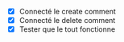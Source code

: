 - [X] Connecté le create comment
- [X] Connecté le delete comment
- [X] Tester que le tout fonctionne 